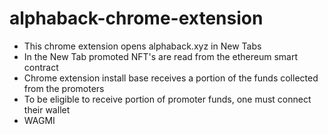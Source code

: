 # alphaback-chrome-extension

- This chrome extension opens alphaback.xyz in New Tabs
- In the New Tab promoted NFT's are read from the ethereum smart contract
- Chrome extension install base receives a portion of the funds collected from the promoters
- To be eligible to receive portion of promoter funds, one must connect their wallet
- WAGMI
